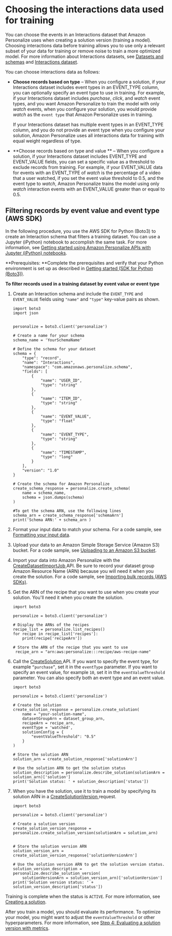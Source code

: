 # Choosing the interactions data used for training<a name="event-values-types"></a>

You can choose the events in an Interactions dataset that Amazon Personalize uses when creating a solution version \(training a model\)\. Choosing interactions data before training allows you to use only a relevant subset of your data for training or remove noise to train a more optimized model\. For more information about Interactions datasets, see [Datasets and schemas](how-it-works-dataset-schema.md) and [Interactions dataset](interactions-datasets.md)\.

You can choose interactions data as follows:
+ **Choose records based on type** – When you configure a solution, if your Interactions dataset includes event types in an EVENT\_TYPE column, you can optionally specify an event type to use in training\. For example, if your Interactions dataset includes *purchase*, *click*, and *watch* event types, and you want Amazon Personalize to train the model with only *watch* events, when you configure your solution, you would provide *watch* as the `event type` that Amazon Personalize uses in training\. 

   If your Interactions dataset has multiple event types in an EVENT\_TYPE column, and you do not provide an event type when you configure your solution, Amazon Personalize uses all interactions data for training with equal weight regardless of type\. 
+ **Choose records based on type and value ** – When you configure a solution, if your Interactions dataset includes EVENT\_TYPE and EVENT\_VALUE fields, you can set a specific value as a threshold to exclude records from training\. For example, if your EVENT\_VALUE data for events with an EVENT\_TYPE of *watch* is the percentage of a video that a user watched, if you set the event value threshold to 0\.5, and the event type to *watch*, Amazon Personalize trains the model using only *watch* interaction events with an EVENT\_VALUE greater than or equal to 0\.5\. 

## Filtering records by event value and event type \(AWS SDK\)<a name="event-values-types-example"></a>

In the following procedure, you use the AWS SDK for Python \(Boto3\) to create an Interaction schema that filters a training dataset\. You can use a Jupyter \(iPython\) notebook to accomplish the same task\. For more information, see [Getting started using Amazon Personalize APIs with Jupyter \(iPython\) notebooks](getting-started-python.md#gs-jupyter-notebook)\.

**Prerequisites: **Complete the prerequisites and verify that your Python environment is set up as described in [Getting started \(SDK for Python \(Boto3\)\)](getting-started-python.md)\.

**To filter records used in a training dataset by event value or event type**

1. Create an Interaction schema and include the `EVENT_TYPE` and `EVENT_VALUE` fields using `"name"` and `"type"` key\-value pairs as shown\.

   ```
   import boto3
   import json
    
    
   personalize = boto3.client('personalize')
    
   # Create a name for your schema
   schema_name = 'YourSchemaName'
    
   # Define the schema for your dataset
   schema = {
       "type": "record",
       "name": "Interactions",
       "namespace": "com.amazonaws.personalize.schema",
       "fields": [
           {
               "name": "USER_ID",
               "type": "string"
           },
           {
               "name": "ITEM_ID",
               "type": "string"
           },
           {
               "name": "EVENT_VALUE",
               "type": "float"
           },
           {
               "name": "EVENT_TYPE",
               "type": "string"
           },
           { 
               "name": "TIMESTAMP",
               "type": "long"
           }
       ],
       "version": "1.0"
   }
    
   # Create the schema for Amazon Personalize
   create_schema_response = personalize.create_schema(
       name = schema_name,
       schema = json.dumps(schema)
   )
    
   #To get the schema ARN, use the following lines
   schema_arn = create_schema_response['schemaArn']
   print('Schema ARN:' + schema_arn )
   ```

1. Format your input data to match your schema\. For a code sample, see [Formatting your input data](data-prep-formatting.md)\.

1. Upload your data to an Amazon Simple Storage Service \(Amazon S3\) bucket\. For a code sample, see [Uploading to an Amazon S3 bucket](data-prep-upload-s3.md)\.

1. Import your data into Amazon Personalize with the [ CreateDatasetImportJob ](API_CreateDatasetImportJob.md) API\. Be sure to record your dataset group Amazon Resource Name \(ARN\) because you will need it when you create the solution\. For a code sample, see [Importing bulk records \(AWS SDKs\)](bulk-data-import-step.md#python-import-ex)\.

1. Get the ARN of the recipe that you want to use when you create your solution\. You'll need it when you create the solution\.

   ```
   import boto3
    
   personalize = boto3.client('personalize')
   
   # Display the ARNs of the recipes
   recipe_list = personalize.list_recipes()
   for recipe in recipe_list['recipes']:
       print(recipe['recipeArn'])
       
   # Store the ARN of the recipe that you want to use
    recipe_arn = "arn:aws:personalize:::recipe/aws-recipe-name"
   ```

1. Call the [ CreateSolution ](API_CreateSolution.md) API\. If you want to specify the event type, for example `“purchase”`, set it in the `eventType` parameter\. If you want to specify an event value, for example `10`, set it in the `eventValueThreshold` parameter\. You can also specify both an event type and an event value\.

   ```
   import boto3
    
   personalize = boto3.client('personalize')
   
   # Create the solution
   create_solution_response = personalize.create_solution(
       name = "your-solution-name",
       datasetGroupArn = dataset_group_arn,
       recipeArn = recipe_arn,
       eventType = 'watched',
       solutionConfig = {
           "eventValueThreshold": "0.5"
       }
   )
   
   # Store the solution ARN
   solution_arn = create_solution_response['solutionArn']
   
   # Use the solution ARN to get the solution status
   solution_description = personalize.describe_solution(solutionArn = solution_arn)['solution']
   print('Solution status: ' + solution_description['status'])
   ```

1. When you have the solution, use it to train a model by specifying its solution ARN in a [ CreateSolutionVersion ](API_CreateSolutionVersion.md) request\.

   ```
   import boto3
    
   personalize = boto3.client('personalize')
   
   # Create a solution version
   create_solution_version_response = personalize.create_solution_version(solutionArn = solution_arn)
   
   
   # Store the solution version ARN
   solution_version_arn = create_solution_version_response['solutionVersionArn']
       
   # Use the solution version ARN to get the solution version status.
   solution_version_description = personalize.describe_solution_version(
       solutionVersionArn = solution_version_arn)['solutionVersion']
   print('Solution version status: ' + solution_version_description['status'])
   ```

Training is complete when the status is `ACTIVE`\. For more information, see [Creating a solution](training-deploying-solutions.md)\.

After you train a model, you should evaluate its performance\. To optimize your model, you might want to adjust the `eventValueThreshold` or other hyperparameters\. For more information, see [Step 4: Evaluating a solution version with metrics](working-with-training-metrics.md)\. 